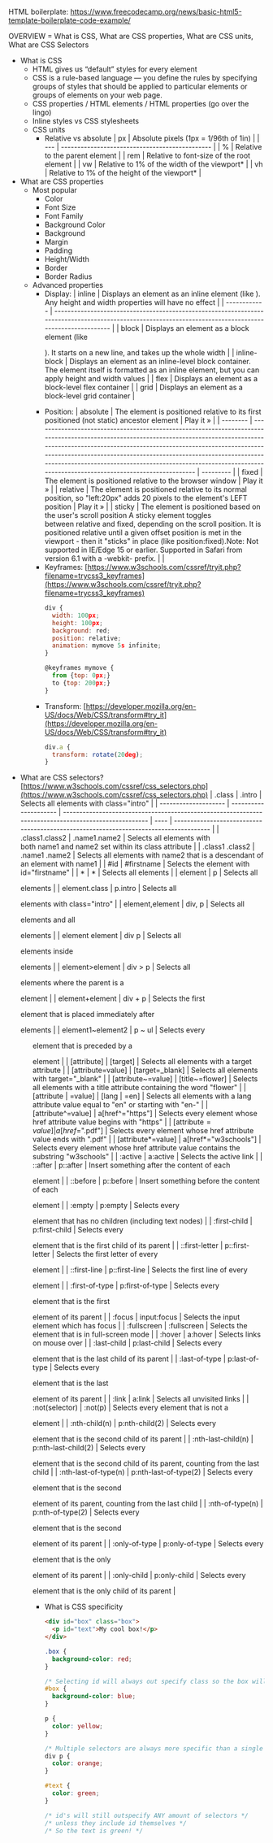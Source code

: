 HTML boilerplate: https://www.freecodecamp.org/news/basic-html5-template-boilerplate-code-example/

OVERVIEW = What is CSS, What are CSS properties, What are CSS units, What are CSS Selectors

- What is CSS
  - HTML gives us “default” styles for every element
  - CSS is a rule-based language — you define the rules by specifying groups of styles that should be applied to particular elements or groups of elements on your web page.
  - CSS properties / HTML elements / HTML properties (go over the lingo)
  - Inline styles vs CSS stylesheets
  - CSS units
    - Relative vs absolute
      | px  | Absolute pixels (1px = 1/96th of 1in)          |
      | --- | ---------------------------------------------- |
      | %   | Relative to the parent element                 |
      | rem | Relative to font-size of the root element      |
      | vw  | Relative to 1% of the width of the viewport\*  |
      | vh  | Relative to 1% of the height of the viewport\* |
- What are CSS properties
  - Most popular
    - Color
    - Font Size
    - Font Family
    - Background Color
    - Background
    - Margin
    - Padding
    - Height/Width
    - Border
    - Border Radius
  - Advanced properties
    - Display:
      | inline       | Displays an element as an inline element (like <span>). Any height and width properties will have no effect                                             |
      | ------------ | ------------------------------------------------------------------------------------------------------------------------------------------------------- |
      | block        | Displays an element as a block element (like <p>). It starts on a new line, and takes up the whole width                                                |
      | inline-block | Displays an element as an inline-level block container. The element itself is formatted as an inline element, but you can apply height and width values |
      | flex         | Displays an element as a block-level flex container                                                                                                     |
      | grid         | Displays an element as a block-level grid container                                                                                                     |
    - Position:
      | absolute | The element is positioned relative to its first positioned (not static) ancestor element                                                                                                                                                                                                                                                                                                         | Play it » |
      | -------- | ------------------------------------------------------------------------------------------------------------------------------------------------------------------------------------------------------------------------------------------------------------------------------------------------------------------------------------------------------------------------------------------------ | --------- |
      | fixed    | The element is positioned relative to the browser window                                                                                                                                                                                                                                                                                                                                         | Play it » |
      | relative | The element is positioned relative to its normal position, so "left:20px" adds 20 pixels to the element's LEFT position                                                                                                                                                                                                                                                                          | Play it » |
      | sticky   | The element is positioned based on the user's scroll position A sticky element toggles between relative and fixed, depending on the scroll position. It is positioned relative until a given offset position is met in the viewport - then it "sticks" in place (like position:fixed).Note: Not supported in IE/Edge 15 or earlier. Supported in Safari from version 6.1 with a -webkit- prefix. |           |
    - Keyframes: [https://www.w3schools.com/cssref/tryit.php?filename=trycss3_keyframes](https://www.w3schools.com/cssref/tryit.php?filename=trycss3_keyframes)
      ```jsx
      div {
      	width: 100px;
      	height: 100px;
      	background: red;
      	position: relative;
      	animation: mymove 5s infinite;
      }
      ```
      ```jsx
      @keyframes mymove {
      	from {top: 0px;}
      	to {top: 200px;}
      }
      ```
    - Transform: [https://developer.mozilla.org/en-US/docs/Web/CSS/transform#try_it](https://developer.mozilla.org/en-US/docs/Web/CSS/transform#try_it)
      ```jsx
      div.a {
      	transform: rotate(20deg);
      }
      ```
- What are CSS selectors? [https://www.w3schools.com/cssref/css_selectors.php](https://www.w3schools.com/cssref/css_selectors.php)
  | .class               | .intro                | Selects all elements with class="intro"                                                              |
  | -------------------- | --------------------- | ---------------------------------------------------------------------------------------------------- | ---- | ------------------------------------------------------------------------------------- |
  | .class1.class2       | .name1.name2          | Selects all elements with both name1 and name2 set within its class attribute                        |
  | .class1 .class2      | .name1 .name2         | Selects all elements with name2 that is a descendant of an element with name1                        |
  | #id                  | #firstname            | Selects the element with id="firstname"                                                              |
  | \*                   | \*                    | Selects all elements                                                                                 |
  | element              | p                     | Selects all <p> elements                                                                             |
  | element.class        | p.intro               | Selects all <p> elements with class="intro"                                                          |
  | element,element      | div, p                | Selects all <div> elements and all <p> elements                                                      |
  | element element      | div p                 | Selects all <p> elements inside <div> elements                                                       |
  | element>element      | div > p               | Selects all <p> elements where the parent is a <div> element                                         |
  | element+element      | div + p               | Selects the first <p> element that is placed immediately after <div> elements                        |
  | element1~element2    | p ~ ul                | Selects every <ul> element that is preceded by a <p> element                                         |
  | [attribute]          | [target]              | Selects all elements with a target attribute                                                         |
  | [attribute=value]    | [target=_blank]       | Selects all elements with target="\_blank"                                                           |
  | [attribute~=value]   | [title~=flower]       | Selects all elements with a title attribute containing the word "flower"                             |
  | [attribute           | =value]               | [lang                                                                                                | =en] | Selects all elements with a lang attribute value equal to "en" or starting with "en-" |
  | [attribute^=value]   | a[href^="https"]      | Selects every <a> element whose href attribute value begins with "https"                             |
  | [attribute$=value]   | a[href$=".pdf"]       | Selects every <a> element whose href attribute value ends with ".pdf"                                |
  | [attribute*=value]   | a[href*="w3schools"]  | Selects every <a> element whose href attribute value contains the substring "w3schools"              |
  | :active              | a:active              | Selects the active link                                                                              |
  | ::after              | p::after              | Insert something after the content of each <p> element                                               |
  | ::before             | p::before             | Insert something before the content of each <p> element                                              |
  | :empty               | p:empty               | Selects every <p> element that has no children (including text nodes)                                |
  | :first-child         | p:first-child         | Selects every <p> element that is the first child of its parent                                      |
  | ::first-letter       | p::first-letter       | Selects the first letter of every <p> element                                                        |
  | ::first-line         | p::first-line         | Selects the first line of every <p> element                                                          |
  | :first-of-type       | p:first-of-type       | Selects every <p> element that is the first <p> element of its parent                                |
  | :focus               | input:focus           | Selects the input element which has focus                                                            |
  | :fullscreen          | :fullscreen           | Selects the element that is in full-screen mode                                                      |
  | :hover               | a:hover               | Selects links on mouse over                                                                          |
  | :last-child          | p:last-child          | Selects every <p> element that is the last child of its parent                                       |
  | :last-of-type        | p:last-of-type        | Selects every <p> element that is the last <p> element of its parent                                 |
  | :link                | a:link                | Selects all unvisited links                                                                          |
  | :not(selector)       | :not(p)               | Selects every element that is not a <p> element                                                      |
  | :nth-child(n)        | p:nth-child(2)        | Selects every <p> element that is the second child of its parent                                     |
  | :nth-last-child(n)   | p:nth-last-child(2)   | Selects every <p> element that is the second child of its parent, counting from the last child       |
  | :nth-last-of-type(n) | p:nth-last-of-type(2) | Selects every <p> element that is the second <p> element of its parent, counting from the last child |
  | :nth-of-type(n)      | p:nth-of-type(2)      | Selects every <p> element that is the second <p> element of its parent                               |
  | :only-of-type        | p:only-of-type        | Selects every <p> element that is the only <p> element of its parent                                 |
  | :only-child          | p:only-child          | Selects every <p> element that is the only child of its parent                                       |
  - What is CSS specificity
    ```html
    <div id="box" class="box">
      <p id="text">My cool box!</p>
    </div>
    ```
    ```css
    .box {
      background-color: red;
    }

    /* Selecting id will always out specify class so the box will be blue */
    #box {
      background-color: blue;
    }

    p {
      color: yellow;
    }

    /* Multiple selectors are always more specific than a single selector */
    div p {
      color: orange;
    }

    #text {
      color: green;
    }

    /* id's will still outspecify ANY amount of selectors */
    /* unless they include id themselves */
    /* So the text is green! */
    ```
